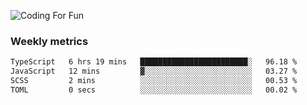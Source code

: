 ![Coding For Fun](https://glitch-art.vercel.app/api/simple?word=<Rise%20/>)

### Weekly metrics

<!--START_SECTION:waka-->

```txt
TypeScript   6 hrs 19 mins   ████████████████████████░   96.18 %
JavaScript   12 mins         ▓░░░░░░░░░░░░░░░░░░░░░░░░   03.27 %
SCSS         2 mins          ░░░░░░░░░░░░░░░░░░░░░░░░░   00.53 %
TOML         0 secs          ░░░░░░░░░░░░░░░░░░░░░░░░░   00.02 %
```

<!--END_SECTION:waka-->
